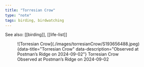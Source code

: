 ```yaml
---
title: "Torresian Crow"
type: "note"
tags: birding, birdwatching
---
```


See also: [[birding]], [[life-list]]


<figure markdown>
  ![Torresian Crow](./images/torresianCrow/S193656488.jpeg){data-title="Torresian Crow" data-description="Observed at Postman’s Ridge on 2024-09-02"}
  <caption>Torresian Crow<br />Observed at Postman’s Ridge on 2024-09-02</caption>
</figure>
